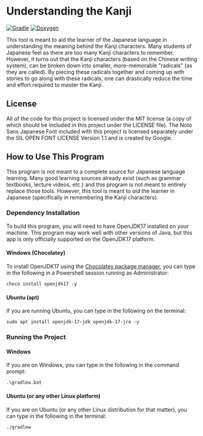 # Understanding the Kanji

[![Gradle](https://github.com/samuelcmace/understanding-the-kanji/actions/workflows/gradle.yml/badge.svg)](https://github.com/samuelcmace/understanding-the-kanji/actions/workflows/gradle.yml)
[![Doxygen](https://github.com/samuelcmace/understanding-the-kanji/actions/workflows/doxygen.yml/badge.svg?branch=main)](https://github.com/samuelcmace/understanding-the-kanji/actions/workflows/doxygen.yml)

This tool is meant to aid the learner of the Japanese language in understanding the meaning behind the Kanji characters. Many students of Japanese feel as there are too many Kanji characters to remember. However, it turns out that the Kanji characters (based on the Chinese writing system), can be broken down into smaller, more-memorable "radicals" (as they are called). By piecing these radicals together and coming up with stories to go along with these radicals, one can drastically reduce the time and effort required to master the Kanji.

## License
All of the code for this project is licensed under the MIT license (a copy of which should be included in this project under the LICENSE file). The Noto Sans Japanese Font included with this project is licensed separately under the SIL OPEN FONT LICENSE Version 1.1 and is created by Google.

## How to Use This Program
This program is not meant to a complete source for Japanese language learning. Many good learning sources already exist (such as grammar textbooks, lecture videos, etc.) and this program is not meant to entirely replace those tools. However, this tool is meant to _aid_ the learner in Japanese (specifically in remembering the Kanji characters).

### Dependency Installation
To build this program, you will need to have OpenJDK17 installed on your machine. This program may work well with other versions of Java, but this app is only officially supported on the OpenJDK17 platform.

#### Windows (Chocolatey)
To install OpenJDK17 using the [Chocolatey package manager](https://chocolatey.org/), you can type in the following in a Powershell session running as Administrator:
```
choco install openjdk17 -y
```

#### Ubuntu (apt)
If you are running Ubuntu, you can type in the following on the terminal:
```
sudo apt install openjdk-17-jdk openjdk-17-jre -y
```

### Running the Project

#### Windows
If you are on Windows, you can type in the following in the command prompt:
```
.\gradlew.bat
```

#### Ubuntu (or any other Linux platform)
If you are on Ubuntu (or any other Linux distribution for that matter), you can type in the following in the terminal:
```
./gradlew
```